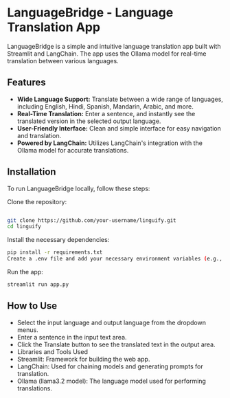 # LanguageBridge  - Language Translation App
LanguageBridge  is a simple and intuitive language translation app built with Streamlit and LangChain. The app uses the Ollama model for real-time translation between various languages.

## Features
- **Wide Language Support:** Translate between a wide range of languages, including English, Hindi, Spanish, Mandarin, Arabic, and more.
- **Real-Time Translation:** Enter a sentence, and instantly see the translated version in the selected output language.
- **User-Friendly Interface:** Clean and simple interface for easy navigation and translation.
- **Powered by LangChain:** Utilizes LangChain's integration with the Ollama model for accurate translations.

## Installation
To run LanguageBridge  locally, follow these steps:

Clone the repository:

```bash

git clone https://github.com/your-username/linguify.git
cd linguify

```
Install the necessary dependencies:
```bash
pip install -r requirements.txt
Create a .env file and add your necessary environment variables (e.g., API keys, if applicable).
```
Run the app:

```bash
streamlit run app.py
```
## How to Use
- Select the input language and output language from the dropdown menus.
- Enter a sentence in the input text area.
- Click the Translate button to see the translated text in the output area.
- Libraries and Tools Used
- Streamlit: Framework for building the web app.
- LangChain: Used for chaining models and generating prompts for translation.
- Ollama (llama3.2 model): The language model used for performing translations.
